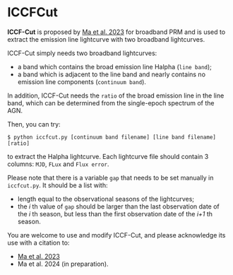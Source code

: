 # ICCFCut

**ICCF-Cut** is proposed by [Ma et al. 2023](https://iopscience.iop.org/article/10.3847/1538-4357/acc4c1) for broadband PRM and is used to extract the emission line lightcurve with two broadband lightcurves.

ICCF-Cut simply needs two broadband lightcurves:
* a band which contains the broad emission line Halpha (`line band`);
* a band which is adjacent to the line band and nearly contains no emission line components (`continuum band`).

In addition, ICCF-Cut needs the `ratio` of the broad emission line in the line band, which can be determined from the single-epoch spectrum of the AGN.

Then, you can try:

    $ python iccfcut.py [continuum band filename] [line band filename] [ratio]

to extract the Halpha lightcurve. Each lightcurve file should contain 3 columns: `MJD`, `FLux` and `Flux error`.

Please note that there is a variable `gap` that needs to be set manually in `iccfcut.py`.
It should be a list with:
* length equal to the observational seasons of the lightcurves;
* the *i* th value of `gap` should be larger than the last observation date of the *i* th season, but less than the first observation date of the *i+1* th season.

You are welcome to use and modify ICCF-Cut, and please acknowledge its use with a citation to:

* [Ma et al. 2023](https://iopscience.iop.org/article/10.3847/1538-4357/acc4c1)
* Ma et al. 2024 (in preparation).
